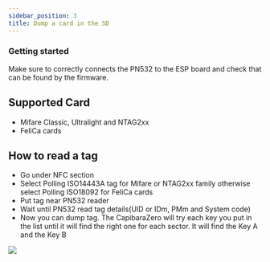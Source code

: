 ```yaml
---
sidebar_position: 3
title: Dump a card in the SD
---
```


### Getting started

Make sure to correctly connects the PN532 to the ESP board and check that can be found by the firmware.

## Supported Card

- Mifare Classic, Ultralight and NTAG2xx
- FeliCa cards

## How to read a tag

- Go under NFC section
- Select Polling ISO14443A tag for Mifare or NTAG2xx family otherwise select Polling ISO18092 for FeliCa cards
- Put tag near PN532 reader
- Wait until PN532 read tag details(UID or IDm, PMm and System code)
- Now you can dump tag. The CapibaraZero will try each key you put in the list until it will find the right one for each sector. It will find the Key A and the Key B

<img src="/docs/img/screens/nfc/dump_tag.png"/>